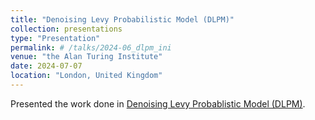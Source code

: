 ```yaml
---
title: "Denoising Levy Probabilistic Model (DLPM)"
collection: presentations
type: "Presentation"
permalink: # /talks/2024-06_dlpm_ini
venue: "the Alan Turing Institute"
date: 2024-07-07
location: "London, United Kingdom"
---
```


Presented the work done in [Denoising Levy Probablistic Model (DLPM)](/publication/2024-07-26-DLPM).
